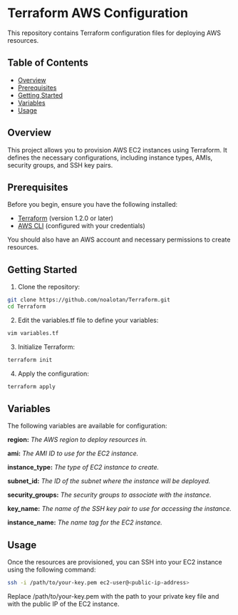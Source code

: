 # Terraform AWS Configuration

This repository contains Terraform configuration files for deploying AWS resources.

## Table of Contents

- [Overview](#overview)
- [Prerequisites](#prerequisites)
- [Getting Started](#getting-started)
- [Variables](#variables)
- [Usage](#usage)

## Overview

This project allows you to provision AWS EC2 instances using Terraform. It defines the necessary configurations, including instance types, AMIs, security groups, and SSH key pairs.

## Prerequisites

Before you begin, ensure you have the following installed:

- [Terraform](https://www.terraform.io/downloads.html) (version 1.2.0 or later)
- [AWS CLI](https://aws.amazon.com/cli/) (configured with your credentials)

You should also have an AWS account and necessary permissions to create resources.

## Getting Started

1. Clone the repository:

```bash
git clone https://github.com/noalotan/Terraform.git
cd Terraform
```
   
2. Edit the variables.tf file to define your variables:

```bash
vim variables.tf
```

3. Initialize Terraform:

```bash
terraform init
```

4. Apply the configuration:

```bash
terraform apply
```

## Variables

The following variables are available for configuration:

**region:** _The AWS region to deploy resources in._

**ami:** _The AMI ID to use for the EC2 instance._

**instance_type:** _The type of EC2 instance to create._

**subnet_id:** _The ID of the subnet where the instance will be deployed._

**security_groups:** _The security groups to associate with the instance._

**key_name:** _The name of the SSH key pair to use for accessing the instance._

**instance_name:** _The name tag for the EC2 instance._

## Usage
Once the resources are provisioned, you can SSH into your EC2 instance using the following command:

```bash
ssh -i /path/to/your-key.pem ec2-user@<public-ip-address>
```

Replace /path/to/your-key.pem with the path to your private key file and <public-ip-address> with the public IP of the EC2 instance.
